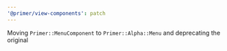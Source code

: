 ```yaml
---
'@primer/view-components': patch
---
```


Moving `Primer::MenuComponent` to `Primer::Alpha::Menu` and deprecating the original
